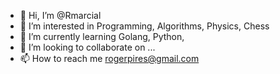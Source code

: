 - 👋 Hi, I’m @Rmarcial
- 👀 I’m interested in Programming, Algorithms, Physics, Chess
- 🌱 I’m currently learning Golang, Python, 
- 💞️ I’m looking to collaborate on ...
- 📫 How to reach me rogerpires@gmail.com

<!---
Rmarcial/Rmarcial is a ✨ special ✨ repository because its `README.md` (this file) appears on your GitHub profile.
You can click the Preview link to take a look at your changes.
--->
